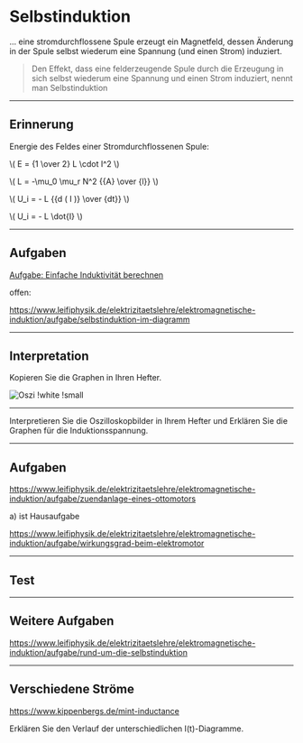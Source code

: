 # Selbstinduktion

... eine stromdurchflossene Spule erzeugt ein Magnetfeld, dessen Änderung in der Spule selbst wiederum eine Spannung (und einen Strom) induziert.

> Den Effekt, dass eine felderzeugende Spule durch die Erzeugung in sich selbst wiederum eine Spannung und einen Strom induziert, nennt man Selbstinduktion

---

## Erinnerung

Energie des Feldes einer Stromdurchflossenen Spule:

\\( E = {1 \over 2} L \cdot I^2 \\)

\\( L = -\mu_0 \mu_r N^2 {{A} \over {l}} \\) 

\\( U_i = - L {{d \( I \)} \over {dt}} \\)

\\( U_i = - L \dot{I} \\)

---

## Aufgaben

[Aufgabe: Einfache Induktivität berechnen](https://www.leifiphysik.de/elektrizitaetslehre/elektromagnetische-induktion/aufgabe/induktivitaetsberechnung)

offen:

https://www.leifiphysik.de/elektrizitaetslehre/elektromagnetische-induktion/aufgabe/selbstinduktion-im-diagramm

---

## Interpretation

Kopieren Sie die Graphen in Ihren Hefter.

![Oszi !white !small](https://www.leifiphysik.de/sites/default/files/medien/selbstinduktion04_elmagnetindukt_gru.gif)

---

Interpretieren Sie die Oszilloskopbilder in Ihrem Hefter und Erklären Sie die Graphen für die Induktionsspannung.

---

## Aufgaben

https://www.leifiphysik.de/elektrizitaetslehre/elektromagnetische-induktion/aufgabe/zuendanlage-eines-ottomotors

a) ist Hausaufgabe

https://www.leifiphysik.de/elektrizitaetslehre/elektromagnetische-induktion/aufgabe/wirkungsgrad-beim-elektromotor

---

## Test

---

## Weitere Aufgaben

https://www.leifiphysik.de/elektrizitaetslehre/elektromagnetische-induktion/aufgabe/rund-um-die-selbstinduktion

---

## Verschiedene Ströme

https://www.kippenbergs.de/mint-inductance

Erklären Sie den Verlauf der unterschiedlichen I(t)-Diagramme.